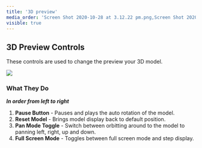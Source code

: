 ```yaml
---
title: '3D preview'
media_order: 'Screen Shot 2020-10-28 at 3.12.22 pm.png,Screen Shot 2020-10-28 at 3.17.15 pm.png,Screen Shot 2020-10-28 at 3.22.31 pm.png,Screen Shot 2020-10-28 at 3.22.51 pm.png,Screen Shot 2020-10-28 at 3.23.33 pm.png,Screen Shot 2020-10-28 at 3.23.56 pm.png'
visible: true
---
```


## 3D Preview Controls

These controls are used to change the preview your 3D model.

![](https://help.spiff.com.au/user/pages/09.customer-facing/3d-preview/Screen%20Shot%202020-10-28%20at%203.17.15%20pm.png)

### What They Do

_**In order from left to right**_

1. **Pause Button** - Pauses and plays the auto rotation of the model.
2. **Reset Model** - Brings model display back to default position. 
3. **Pan Mode Toggle** - Switch between orbitting around to the model to panning left, right, up and down.
4. **Full Screen Mode** - Toggles between full screen mode and step display.